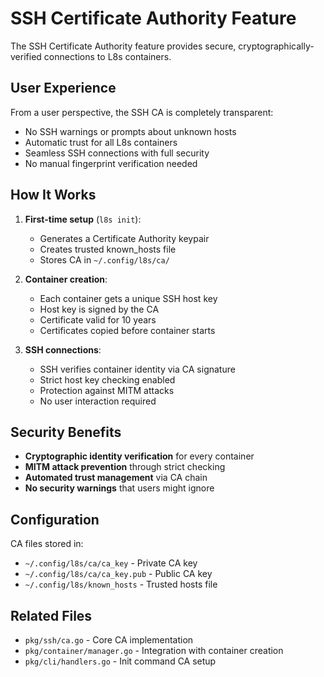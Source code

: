 # SSH Certificate Authority Feature

The SSH Certificate Authority feature provides secure, cryptographically-verified connections to L8s containers.

## User Experience

From a user perspective, the SSH CA is completely transparent:
- No SSH warnings or prompts about unknown hosts
- Automatic trust for all L8s containers
- Seamless SSH connections with full security
- No manual fingerprint verification needed

## How It Works

1. **First-time setup** (`l8s init`):
   - Generates a Certificate Authority keypair
   - Creates trusted known_hosts file
   - Stores CA in `~/.config/l8s/ca/`

2. **Container creation**:
   - Each container gets a unique SSH host key
   - Host key is signed by the CA
   - Certificate valid for 10 years
   - Certificates copied before container starts

3. **SSH connections**:
   - SSH verifies container identity via CA signature
   - Strict host key checking enabled
   - Protection against MITM attacks
   - No user interaction required

## Security Benefits

- **Cryptographic identity verification** for every container
- **MITM attack prevention** through strict checking
- **Automated trust management** via CA chain
- **No security warnings** that users might ignore

## Configuration

CA files stored in:
- `~/.config/l8s/ca/ca_key` - Private CA key
- `~/.config/l8s/ca/ca_key.pub` - Public CA key
- `~/.config/l8s/known_hosts` - Trusted hosts file

## Related Files
- `pkg/ssh/ca.go` - Core CA implementation
- `pkg/container/manager.go` - Integration with container creation
- `pkg/cli/handlers.go` - Init command CA setup